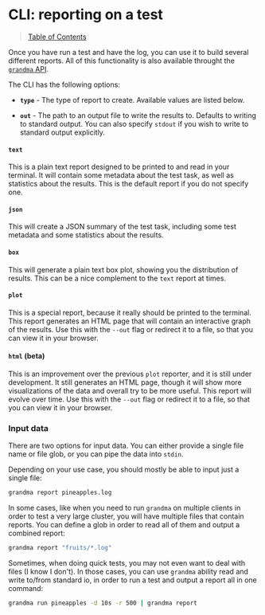 # CLI: reporting on a test

> [Table of Contents](readme.md)

Once you have run a test and have the log, you can use it to build several different reports. All of this functionality is also available throught the [`grandma` API](api-grandma-report.md).

The CLI has the following options:

- **`type`** - The type of report to create. Available values are listed below.

- **`out`** - The path to an output file to write the results to. Defaults to writing to standard output. You can also specify `stdout` if you wish to write to standard output explicitly.

#### `text`

This is a plain text report designed to be printed to and read in your terminal. It will contain some metadata about the test task, as well as statistics about the results. This is the default report if you do not specify one.

#### `json`

This will create a JSON summary of the test task, including some test metadata and some statistics about the results.

#### `box`

This will generate a plain text box plot, showing you the distribution of results. This can be a nice complement to the `text` report at times.

#### `plot`

This is a special report, because it really should be printed to the terminal. This report generates an HTML page that will contain an interactive graph of the results. Use this with the `--out` flag or redirect it to a file, so that you can view it in your browser.

#### `html` (beta)

This is an improvement over the previous `plot` reporter, and it is still under development. It still generates an HTML page, though it will show more visualizations of the data and overall try to be more useful. This report will evolve over time. Use this with the `--out` flag or redirect it to a file, so that you can view it in your browser.

### Input data

There are two options for input data. You can either provide a single file name or file glob, or you can pipe the data into `stdin`.

Depending on your use case, you should mostly be able to input just a single file:

```bash
grandma report pineapples.log
```

In some cases, like when you need to run `grandma` on multiple clients in order to test a very large cluster, you will have multiple files that contain reports. You can define a glob in order to read all of them and output a combined report:

```bash
grandma report "fruits/*.log"
```

Sometimes, when doing quick tests, you may not even want to deal with files (I know I don't). In those cases, you can use `grandma` ability read and write to/from standard io, in order to run a test and output a report all in one command:

```bash
grandma run pineapples -d 10s -r 500 | grandma report
```
